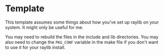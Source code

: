 # Template
This template assumes some things about how you've set up raylib on your system.
It might only be useful for me. 

You may need to rebuild the files in the include and lib directories. You may also
need to change the `PKG_CONF` variable in the make file if you don't want to use it 
for your raylib install.
